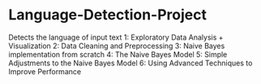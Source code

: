 # Language-Detection-Project
Detects the language of input text
1: Exploratory Data Analysis + Visualization
2: Data Cleaning and Preprocessing
3: Naive Bayes implementation from scratch
4: The Naive Bayes Model
5: Simple Adjustments to the Naive Bayes Model
6: Using Advanced Techniques to Improve Performance
